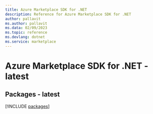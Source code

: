 ```yaml
---
title: Azure Marketplace SDK for .NET
description: Reference for Azure Marketplace SDK for .NET
author: pallavit
ms.author: pallavit
ms.data: 02/09/2023
ms.topic: reference
ms.devlang: dotnet
ms.service: marketplace
---
```

# Azure Marketplace SDK for .NET - latest
## Packages - latest
[!INCLUDE [packages](marketplace-index.md)]